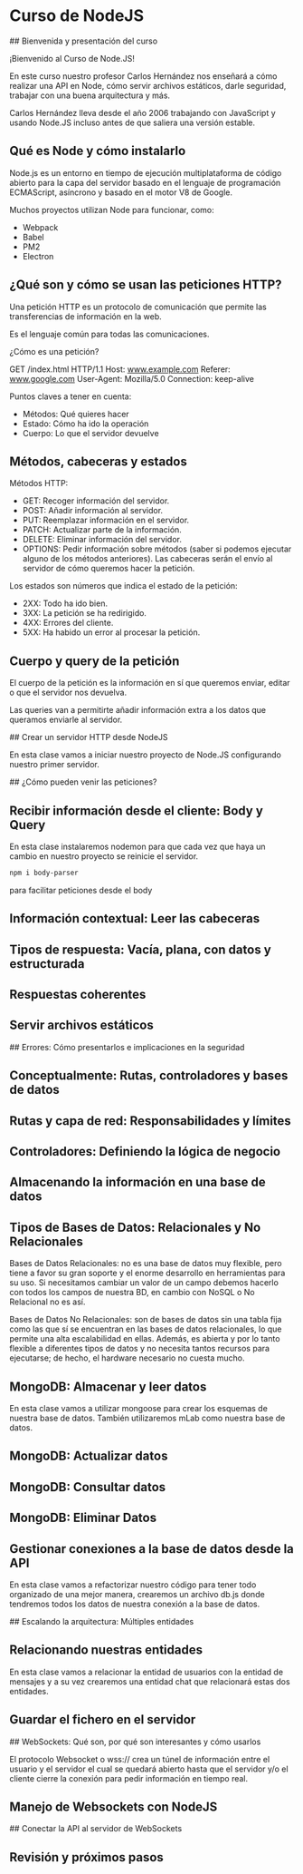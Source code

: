 # Curso de NodeJS
## Bienvenida y presentación del curso

¡Bienvenido al Curso de Node.JS!

En este curso nuestro profesor Carlos Hernández nos enseñará a cómo realizar una API en Node, cómo servir archivos estáticos, darle seguridad, trabajar con una buena arquitectura y más.

Carlos Hernández lleva desde el año 2006 trabajando con JavaScript y usando Node.JS incluso antes de que saliera una versión estable.

## Qué es Node y cómo instalarlo

Node.js es un entorno en tiempo de ejecución multiplataforma de código abierto para la capa del servidor basado en el lenguaje de programación ECMAScript, asíncrono y basado en el motor V8 de Google.

Muchos proyectos utilizan Node para funcionar, como:

- Webpack
- Babel
- PM2
- Electron

## ¿Qué son y cómo se usan las peticiones HTTP?

Una petición HTTP es un protocolo de comunicación que permite las transferencias de información en la web.

Es el lenguaje común para todas las comunicaciones.

¿Cómo es una petición?

GET /index.html HTTP/1.1
Host: www.example.com
Referer: www.google.com
User-Agent: Mozilla/5.0
Connection: keep-alive

Puntos claves a tener en cuenta:

- Métodos: Qué quieres hacer
- Estado: Cómo ha ido la operación
- Cuerpo: Lo que el servidor devuelve

## Métodos, cabeceras y estados

Métodos HTTP:

- GET: Recoger información del servidor.
- POST: Añadir información al servidor.
- PUT: Reemplazar información en el servidor.
- PATCH: Actualizar parte de la información.
- DELETE: Eliminar información del servidor.
- OPTIONS: Pedir información sobre métodos (saber si podemos ejecutar alguno de los métodos anteriores).
Las cabeceras serán el envío al servidor de cómo queremos hacer la petición.

Los estados son números que indica el estado de la petición:

- 2XX: Todo ha ido bien.
- 3XX: La petición se ha redirigido.
- 4XX: Errores del cliente.
- 5XX: Ha habido un error al procesar la petición.

## Cuerpo y query de la petición

El cuerpo de la petición es la información en sí que queremos enviar, editar o que el servidor nos devuelva.

Las queries van a permitirte añadir información extra a los datos que queramos enviarle al servidor.

## Crear un servidor HTTP desde NodeJS

En esta clase vamos a iniciar nuestro proyecto de Node.JS configurando nuestro primer servidor.

## ¿Cómo pueden venir las peticiones?

## Recibir información desde el cliente: Body y Query
En esta clase instalaremos nodemon para que cada vez que haya un cambio en nuestro proyecto se reinicie el servidor.
```bash
npm i body-parser
``` 
para facilitar peticiones desde el body

## Información contextual: Leer las cabeceras

## Tipos de respuesta: Vacía, plana, con datos y estructurada

## Respuestas coherentes

## Servir archivos estáticos

## Errores: Cómo presentarlos e implicaciones en la seguridad

## Conceptualmente: Rutas, controladores y bases de datos

## Rutas y capa de red: Responsabilidades y límites

## Controladores: Definiendo la lógica de negocio

## Almacenando la información en una base de datos

## Tipos de Bases de Datos: Relacionales y No Relacionales
Bases de Datos Relacionales: no es una base de datos muy flexible, pero tiene a favor su gran soporte y el enorme desarrollo en herramientas para su uso. Si necesitamos cambiar un valor de un campo debemos hacerlo con todos los campos de nuestra BD, en cambio con NoSQL o No Relacional no es así.

Bases de Datos No Relacionales: son de bases de datos sin una tabla fija como las que sí se encuentran en las bases de datos relacionales, lo que permite una alta escalabilidad en ellas. Además, es abierta y por lo tanto flexible a diferentes tipos de datos y no necesita tantos recursos para ejecutarse; de hecho, el hardware necesario no cuesta mucho.

## MongoDB: Almacenar y leer datos

En esta clase vamos a utilizar mongoose para crear los esquemas de nuestra base de datos. También utilizaremos mLab como nuestra base de datos.

## MongoDB: Actualizar datos

## MongoDB: Consultar datos

## MongoDB: Eliminar Datos

## Gestionar conexiones a la base de datos desde la API
En esta clase vamos a refactorizar nuestro código para tener todo organizado de una mejor manera, crearemos un archivo db.js donde tendremos todos los datos de nuestra conexión a la base de datos.

## Escalando la arquitectura: Múltiples entidades

## Relacionando nuestras entidades
En esta clase vamos a relacionar la entidad de usuarios con la entidad de mensajes y a su vez crearemos una entidad chat que relacionará estas dos entidades.

## Guardar el fichero en el servidor

## WebSockets: Qué son, por qué son interesantes y cómo usarlos

El protocolo Websocket o wss:// crea un túnel de información entre el usuario y el servidor el cual se quedará abierto hasta que el servidor y/o el cliente cierre la conexión para pedir información en tiempo real.

## Manejo de Websockets con NodeJS

## Conectar la API al servidor de WebSockets

## Revisión y próximos pasos

